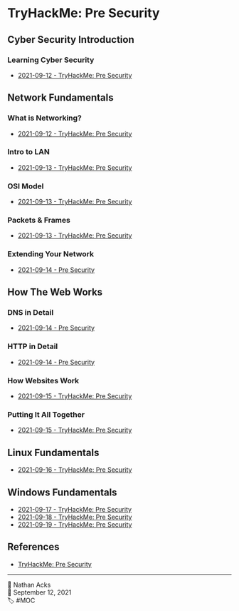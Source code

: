 # TryHackMe: Pre Security

## Cyber Security Introduction

### Learning Cyber Security

* [2021-09-12 - TryHackMe: Pre Security](../log/2021-09-12-tryhackme-pre-security.md)

## Network Fundamentals

### What is Networking?

* [2021-09-12 - TryHackMe: Pre Security](../log/2021-09-12-tryhackme-pre-security.md)

### Intro to LAN

* [2021-09-13 - TryHackMe: Pre Security](../log/2021-09-13-tryhackme-pre-security.md)

### OSI Model

* [2021-09-13 - TryHackMe: Pre Security](../log/2021-09-13-tryhackme-pre-security.md)

### Packets & Frames

* [2021-09-13 - TryHackMe: Pre Security](../log/2021-09-13-tryhackme-pre-security.md)

### Extending Your Network

* [2021-09-14 - Pre Security](../log/2021-09-14-tryhackme-pre-security.md)

## How The Web Works

### DNS in Detail

* [2021-09-14 - Pre Security](../log/2021-09-14-tryhackme-pre-security.md)

### HTTP in Detail

* [2021-09-14 - Pre Security](../log/2021-09-14-tryhackme-pre-security.md)

### How Websites Work

* [2021-09-15 - TryHackMe: Pre Security](../log/2021-09-15-tryhackme-pre-security.md)

### Putting It All Together

* [2021-09-15 - TryHackMe: Pre Security](../log/2021-09-15-tryhackme-pre-security.md)

## Linux Fundamentals

* [2021-09-16 - TryHackMe: Pre Security](../log/2021-09-16-tryhackme-pre-security.md)

## Windows Fundamentals

* [2021-09-17 - TryHackMe: Pre Security](../log/2021-09-17-tryhackme-pre-security.md)
* [2021-09-18 - TryHackMe: Pre Security](../log/2021-09-18-tryhackme-pre-security.md)
* [2021-09-19 - TryHackMe: Pre Security](../log/2021-09-19-tryhackme-pre-security.md)

## References

* [TryHackMe: Pre Security](https://tryhackme.com/path/outline/presecurity)

- - - -

<span aria-hidden="true">👤</span> Nathan Acks  
<span aria-hidden="true">📅</span> September 12, 2021  
<span aria-hidden="true">🏷️</span> #MOC
